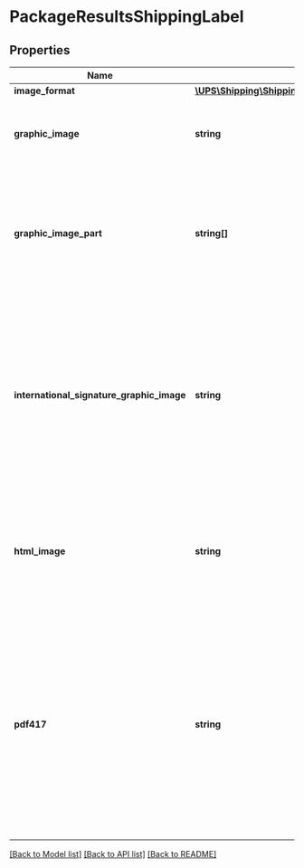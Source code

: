 # PackageResultsShippingLabel

## Properties
Name | Type | Description | Notes
------------ | ------------- | ------------- | -------------
**image_format** | [**\UPS\Shipping\Shipping\ShippingLabelImageFormat**](ShippingLabelImageFormat.md) |  | 
**graphic_image** | **string** | Base 64 encoded graphic image.   Applicable only for ShipmentResponse and ShipAcceptResponse. | 
**graphic_image_part** | **string[]** | Base 64 encoded graphic image.  Applicable only for ShipmentResponse and ShipAcceptResponse for Mail Innovations CN22 Combination Forward Label with more than 3 commodities. | [optional] 
**international_signature_graphic_image** | **string** | Base 64 encoded graphic image of the Warsaw text and signature box. EPL2, ZPL and SPL labels. The image will be returned for non-US based shipments. One image will be given per shipment and it will be in the first PackageResults container.   Applicable only for ShipmentResponse and ShipAcceptResponse. | [optional] 
**html_image** | **string** | Base 64 encoded html browser image rendering software. This is only returned for gif and png image formats.   Applicable only for ShipmentResponse and ShipAcceptResponse. | [optional] 
**pdf417** | **string** | PDF-417 is a two-dimensional barcode, which can store up to about 1,800 printable ASCII characters or 1,100 binary characters per symbol. The symbol is rectangular. The image is Base 64 encoded and returned if the LabelImageFormat code is GIF. Shipment with PRL return service only. Applicable only for ShipmentResponse and ShipAcceptResponse. | [optional] 

[[Back to Model list]](../../README.md#documentation-for-models) [[Back to API list]](../../README.md#documentation-for-api-endpoints) [[Back to README]](../../README.md)

